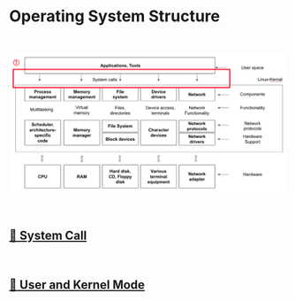 # Operating System Structure

<br>

![SystemCallPart](./image/system_call.png)

<br>

## [🔗 System Call](system_call)
<br>

## [🔗 User and Kernel Mode](user_and_kernel_mode)
<br>